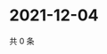 # 2021-12-04

共 0 条

<!-- BEGIN WEIBO -->
<!-- 最后更新时间 Sat Dec 04 2021 06:00:41 GMT+0800 (China Standard Time) -->

<!-- END WEIBO -->
